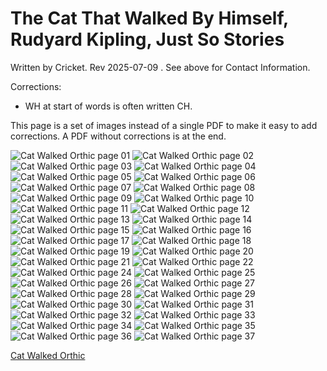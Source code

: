 # The Cat That Walked By Himself, Rudyard Kipling, Just So Stories

Written by Cricket. Rev 2025-07-09 . See above for Contact Information.

Corrections:

- WH at start of words is often written CH.

This page is a set of images instead of a single PDF to make it easy to add corrections. A PDF without corrections is at the end.

![Cat Walked Orthic page 01](cat-001.jpg)
![Cat Walked Orthic page 02](cat-002.jpg)
![Cat Walked Orthic page 03](cat-003.jpg)
![Cat Walked Orthic page 04](cat-004.jpg)
![Cat Walked Orthic page 05](cat-005.jpg)
![Cat Walked Orthic page 06](cat-006.jpg)
![Cat Walked Orthic page 07](cat-007.jpg)
![Cat Walked Orthic page 08](cat-008.jpg)
![Cat Walked Orthic page 09](cat-009.jpg)
![Cat Walked Orthic page 10](cat-010.jpg)
![Cat Walked Orthic page 11](cat-011.jpg)
![Cat Walked Orthic page 12](cat-012.jpg)
![Cat Walked Orthic page 13](cat-013.jpg)
![Cat Walked Orthic page 14](cat-014.jpg)
![Cat Walked Orthic page 15](cat-015.jpg)
![Cat Walked Orthic page 16](cat-016.jpg)
![Cat Walked Orthic page 17](cat-017.jpg)
![Cat Walked Orthic page 18](cat-018.jpg)
![Cat Walked Orthic page 19](cat-019.jpg)
![Cat Walked Orthic page 20](cat-020.jpg)
![Cat Walked Orthic page 21](cat-021.jpg)
![Cat Walked Orthic page 22](cat-022.jpg)
![Cat Walked Orthic page 24](cat-024.jpg)
![Cat Walked Orthic page 25](cat-025.jpg)
![Cat Walked Orthic page 26](cat-026.jpg)
![Cat Walked Orthic page 27](cat-027.jpg)
![Cat Walked Orthic page 28](cat-028.jpg)
![Cat Walked Orthic page 29](cat-029.jpg)
![Cat Walked Orthic page 30](cat-030.jpg)
![Cat Walked Orthic page 31](cat-031.jpg)
![Cat Walked Orthic page 32](cat-032.jpg)
![Cat Walked Orthic page 33](cat-033.jpg)
![Cat Walked Orthic page 34](cat-034.jpg)
![Cat Walked Orthic page 35](cat-035.jpg)
![Cat Walked Orthic page 36](cat-036.jpg)
![Cat Walked Orthic page 37](cat-037.jpg)
<br/>

[Cat Walked Orthic](cat-who-walked-orthic-rev01.pdf)
